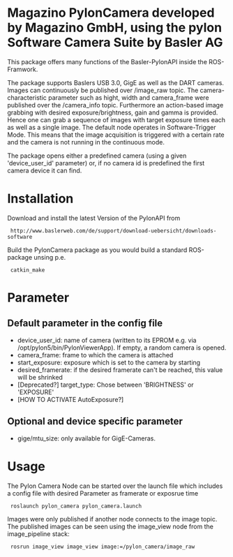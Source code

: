 Magazino PylonCamera developed by Magazino GmbH, using the pylon Software Camera Suite by Basler AG
=======



This package offers many functions of the Basler-PylonAPI inside the ROS-Framwork.

The package supports Baslers USB 3.0, GigE as well as the DART cameras.
Images can continuously be published over /image_raw topic. The camera-characteristic parameter such as hight, width and camera_frame were published over the /camera_info topic.
Furthermore an action-based image grabbing with desired exposure/brightness, gain and gamma is provided.
Hence one can grab a sequence of images with target exposure times each as well as a single image.
The default node operates in Software-Trigger Mode.
This means that the image acquisition is triggered with a certain rate and the camera is not running in the continuous mode.

The package opens either a predefined camera (using a given 'device_user_id' parameter) or, if no camera id is predefined the first camera device it can find.

# Installation
Download and install the latest Version of the PylonAPI from

     http://www.baslerweb.com/de/support/download-uebersicht/downloads-software

Build the PylonCamera package as you would build a standard ROS-package unsing p.e.

     catkin_make

# Parameter

Default parameter in the config file
---

 - device_user_id: name of camera (written to its EPROM e.g. via /opt/pylon5/bin/PylonViewerApp). If empty, a random camera is opened. 
 - camera_frame: frame to which the camera is attached
 - start_exposure: exposure which is set to the camera by starting
 - desired_framerate: if the desired framerate can't be reached, this value will be shrinked
 - [Deprecated?] target_type: Chose between 'BRIGHTNESS' or 'EXPOSURE'
 - [HOW TO ACTIVATE AutoExposure?]

Optional and device specific parameter
---

 - gige/mtu_size: only available for GigE-Cameras.


# Usage

The Pylon Camera Node can be started over the launch file which includes a config file with desired Parameter as framerate or exposrue time

     roslaunch pylon_camera pylon_camera.launch

Images were only published if another node connects to the image topic. The published images can be seen using the image_view node from the image_pipeline stack:

     rosrun image_view image_view image:=/pylon_camera/image_raw